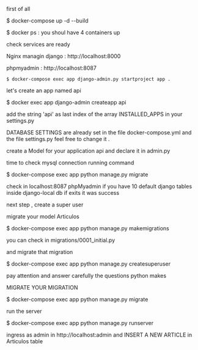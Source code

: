 first of all 

$ docker-compose up -d --build

$ docker ps : you shoul have 4 containers up

check services are ready

Nginx managin django :  http://localhost:8000

phpmyadmin : http://localhost:8087

```
$ docker-compose exec app django-admin.py startproject app .
```

let's create an app named api

$ docker exec app django-admin createapp api

add the string 'api' as last index of the array INSTALLED_APPS in your settings.py

DATABASE SETTINGS are already set in the file docker-compose.yml and the file settings.py
feel free to change it .

create a Model for your application api and declare it in admin.py

time to check mysql connection running command

$ docker-compose exec app python manage.py migrate

check in localhost:8087 phpMyadmin if you have 10 default django tables inside django-local db
if exits it was success

next step , create a super user


migrate your model Articulos

$ docker-compose exec app python manage.py makemigrations

you can check in migrations/0001_initial.py

and migrate that migration

$ docker-compose exec app python manage.py createsuperuser

pay attention and answer carefully the questions python makes

MIGRATE YOUR MIGRATION

$ docker-compose exec app python manage.py migrate

run the server

$ docker-compose exec app python manage.py runserver

ingress as admin in http://localhost:admin and INSERT A NEW ARTICLE in Articulos table
